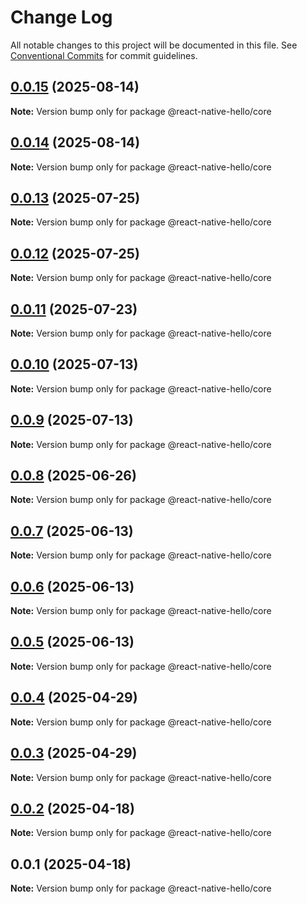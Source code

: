 # Change Log

All notable changes to this project will be documented in this file.
See [Conventional Commits](https://conventionalcommits.org) for commit guidelines.

## [0.0.15](https://github.com/ajp8164/react-native-hello/compare/@react-native-hello/core@0.0.14...@react-native-hello/core@0.0.15) (2025-08-14)

**Note:** Version bump only for package @react-native-hello/core

## [0.0.14](https://github.com/ajp8164/react-native-hello/compare/@react-native-hello/core@0.0.13...@react-native-hello/core@0.0.14) (2025-08-14)

**Note:** Version bump only for package @react-native-hello/core

## [0.0.13](https://github.com/ajp8164/react-native-hello/compare/@react-native-hello/core@0.0.12...@react-native-hello/core@0.0.13) (2025-07-25)

**Note:** Version bump only for package @react-native-hello/core

## [0.0.12](https://github.com/ajp8164/react-native-hello/compare/@react-native-hello/core@0.0.11...@react-native-hello/core@0.0.12) (2025-07-25)

**Note:** Version bump only for package @react-native-hello/core

## [0.0.11](https://github.com/ajp8164/react-native-hello/compare/@react-native-hello/core@0.0.10...@react-native-hello/core@0.0.11) (2025-07-23)

**Note:** Version bump only for package @react-native-hello/core

## [0.0.10](https://github.com/ajp8164/react-native-hello/compare/@react-native-hello/core@0.0.9...@react-native-hello/core@0.0.10) (2025-07-13)

**Note:** Version bump only for package @react-native-hello/core

## [0.0.9](https://github.com/ajp8164/react-native-hello/compare/@react-native-hello/core@0.0.8...@react-native-hello/core@0.0.9) (2025-07-13)

**Note:** Version bump only for package @react-native-hello/core

## [0.0.8](https://github.com/ajp8164/react-native-hello/compare/@react-native-hello/core@0.0.7...@react-native-hello/core@0.0.8) (2025-06-26)

**Note:** Version bump only for package @react-native-hello/core

## [0.0.7](https://github.com/ajp8164/react-native-hello/compare/@react-native-hello/core@0.0.6...@react-native-hello/core@0.0.7) (2025-06-13)

**Note:** Version bump only for package @react-native-hello/core

## [0.0.6](https://github.com/ajp8164/react-native-hello/compare/@react-native-hello/core@0.0.5...@react-native-hello/core@0.0.6) (2025-06-13)

**Note:** Version bump only for package @react-native-hello/core

## [0.0.5](https://github.com/ajp8164/react-native-hello/compare/@react-native-hello/core@0.0.4...@react-native-hello/core@0.0.5) (2025-06-13)

**Note:** Version bump only for package @react-native-hello/core

## [0.0.4](https://github.com/ajp8164/react-native-hello/compare/@react-native-hello/core@0.0.3...@react-native-hello/core@0.0.4) (2025-04-29)

**Note:** Version bump only for package @react-native-hello/core

## [0.0.3](https://github.com/ajp8164/react-native-hello/compare/@react-native-hello/core@0.0.2...@react-native-hello/core@0.0.3) (2025-04-29)

**Note:** Version bump only for package @react-native-hello/core

## [0.0.2](https://github.com/ajp8164/react-native-hello/compare/@react-native-hello/core@0.0.1...@react-native-hello/core@0.0.2) (2025-04-18)

**Note:** Version bump only for package @react-native-hello/core

## 0.0.1 (2025-04-18)

**Note:** Version bump only for package @react-native-hello/core
